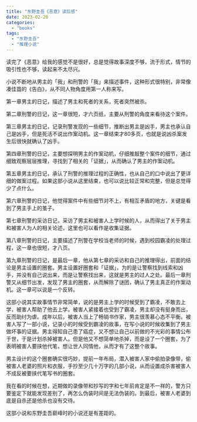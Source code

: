 ```yaml
---
title: "东野圭吾《恶意》读后感"
date: 2023-02-20
categories: 
  - "books"
tags: 
  - "东野圭吾"
  - "推理小说"
---
```


读完了《恶意》给我的感觉不是很好，总是觉得故事深度不够，流于形式，情节的吸引性也不够，读起来不太尽兴。

小说不断地从男主的「我」和刑警的「我」来描述事件，这种形式很特别，非常像凑佳苗的《告白》，从不同人物角度用第一人称来写。

第一章男主的日记，描述了男主和死者的关系，死者突然被杀。

第二章刑警的日记，这一章很短，才六页纸，主要从刑警的角度来看待这个案件。

第三章男主的日记，记录刑警发现的一些细节，推断出男主是凶手，男主也承认自己是凶手，但是死活不说出作案动机。这一章结束才80多页，也就是说凶杀案发生后很快就确认了凶手。

第四章刑警的日记，主要想探明男主的作案动机，仔细推敲整个案件的细节，通过细致观察层层推理，寻找到了相关的「证据」，从而确认了男主的作案动机。

第五章男主的日记，承认了刑警的推理过程的正确性，也从自己的口中说出了更详细的做案过程。如果这部小说从这里结束，也可以说比较正常和完整，但是总觉得少了点什么。

第六章刑警的日记，他觉得案件中有些细节对不上，有相互矛盾的地方，关键是看到了男主手上的茧子。

第七章刑警的采访日记，采访了男主和被害人上学时候的人，从而得出了关于男主和被害人为人的相关论述，这里也可以看作是收集证据。

第八章刑警的日记，主要描述了刑警在学校当老师的时候，遇到校园霸凌的处理过程，这一章也很短，才八页。

第九章刑警的日记，是最后一章，他从第七章的采访和自己的推理得出，前面的结论是男主设置的圈套。男主设置好圈套和「证据」，为的是让警察找到线索和凶手，并没有自己说出来，而是让警察找出来，这就是男主的过人之处。最后一章刑警又从细节出发，发现了男主的圈套，从而解除了谜团，确认了男主真正的作案动机。这一章可以说是一个反转。

这部小说其实故事情节非常简单，说的是男主上学的时候受到了霸凌，不敢去上学，被害人帮助了他去上学。被害人紧接着也受到了霸凌，男主却没有挺身而出，反而助纣为虐。成年以后，被害人当上了畅销书作家，男主很羡慕心态不平衡。被害人写了一部小说，记录小的时候受到霸凌的故事，在写小说的时候收集到了男主做坏事的证据。男主得知自己患了癌症，又不想让自己以前做的不光彩的事情公布于世，于是计划杀掉被害人。但是他又不想简单地杀掉，而是设了一个圈套，为了表明被害人要挟他代笔，想让世人同情他，从而才有了这整个故事。

男主设计的这个圈套确实很巧妙，提前一年布局，潜入被害人家中偷拍录像带，偷被害人老婆的照片和衣服，手抄至少几十万字的几部小说，从而设置成杀害被害人不成反被要挟代笔写书的圈套。

我在看的时候在想，近期做的录像带和抄写的字和七年前肯定是不一祥的，警方只要鉴定下就能发现差别了，再怎么伪装时间是无法伪装的。到最后，被害人老婆到底是自杀还是他杀也没有交待。

这部小说和东野圭吾巅峰时的小说还是有差距的。
